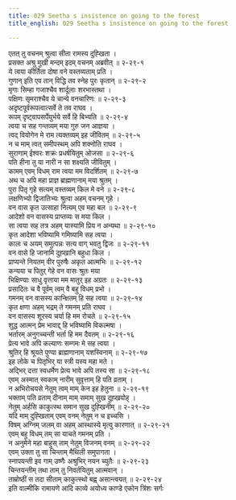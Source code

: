 ```yaml
---
title: 029 Seetha s insistence on going to the forest
title_english: 029 Seetha s insistence on going to the forest

---
```


<div class="audioEmbed"  caption="श्रीराम-हरिसीताराममूर्ति-घनपाठिभ्यां वचनम्" src="https://archive.org/download/Ramayana-recitation-Sriram-harisItArAmamUrti-Ghanapaati-v2/Kanda_2/Kanda_2_AYK-029-Sita_Vanagamana_Vignapthihi.mp3"></div>

एतत् तु वचनम् श्रुत्वा सीता रामस्य दुह्खिता ।  
प्रसक्त अश्रु मुखी मन्दम् इदम् वचनम् अब्रवीत् ॥ २-२९-१  
ये त्वया कीर्तिता दोषा वने वस्तव्यताम् प्रति ।  
गुणान् इति एव तान् विद्धि तव स्नेह पुरः कृतान् ॥ २-२९-२  
मृगाः सिम्हा गजाश्चैव शार्दूलाः शरभास्तथा ।  
पक्षिणः सृमराश्चैव ये चान्ये वनचारिणः ॥ २-२९-३  
अदृष्टपूर्वरूपत्वात्सर्वे ते तव राघव ।  
रूपम् दृष्ट्वापसर्पेयुर्भये सर्वे हि बिभ्यति ॥ २-२९-४  
त्वया च सह गन्तव्यम् मया गुरु जन आज्ञया ।  
त्वद् वियोगेन मे राम त्यक्तव्यम् इह जीवितम् ॥ २-२९-५  
न च माम् त्वत् समीपस्थम् अपि शक्नोति राघव ।  
सुराणाम् ईश्वरः शक्रः प्रधर्षयितुम् ओजसा ॥ २-२९-६  
पति हीना तु या नारी न सा शक्ष्यति जीवितुम् ।  
कामम् एवम् विधम् राम त्वया मम विदर्शितम् ॥ २-२९-७  
अथ च अपि महा प्राज्ञ ब्राह्मणानाम् मया श्रुतम् ।  
पुरा पितृ गृहे सत्यम् वस्तव्यम् किल मे वने ॥ २-२९-८  
लक्षणिभ्यो द्विजातिभ्यः श्रुत्वा अहम् वचनम् गृहे ।  
वन वास कृत उत्साहा नित्यम् एव महा बल ॥ २-२९-९  
आदेशो वन वासस्य प्राप्तव्यः स मया किल ।  
सा त्वया सह तत्र अहम् यास्यामि प्रिय न अन्यथा ॥ २-२९-१०  
कृत आदेशा भविष्यामि गमिष्यामि सह त्वया ।  
कालः च अयम् समुत्पन्नः सत्य वाग् भवतु द्विजः ॥ २-२९-११  
वन वासे हि जानामि दुह्खानि बहुधा किल ।  
प्राप्यन्ते नियतम् वीर पुरुषैः अकृत आत्मभिः ॥ २-२९-१२  
कन्यया च पितुर् गेहे वन वासः श्रुतः मया  
भिक्षिण्याः साधु वृत्ताया मम मातुर् इह अग्रतः ॥ २-२९-१३  
प्रसादितः च वै पूर्वम् त्वम् वै बहु विधम् प्रभो ।  
गमनम् वन वासस्य कान्क्षितम् हि सह त्वया ॥ २-२९-१४  
कृत क्षणा अहम् भद्रम् ते गमनम् प्रति राघव ।  
वन वासस्य शूरस्य चर्या हि मम रोचते ॥ २-२९-१५  
शुद्ध आत्मन् प्रेम भावाद्द् हि भविष्यामि विकल्मषा ।  
भर्तारम् अनुगच्चन्ती भर्ता हि मम दैवतम् ॥ २-२९-१६  
प्रेत्य भावे अपि कल्याणः सम्गमः मे सह त्वया ।  
श्रुतिर् हि श्रूयते पुण्या ब्राह्मणानाम् यशस्विनाम् ॥ २-२९-१७  
इह लोके च पितृभिर् या स्त्री यस्य महा मते ।  
अद्भिर् दत्ता स्वधर्मेण प्रेत्य भावे अपि तस्य सा ॥ २-२९-१८  
एवम् अस्मात् स्वकाम् नारीम् सुवृत्ताम् हि पति व्रताम् ।  
न अभिरोचयसे नेतुम् त्वम् माम् केन इह हेतुना ॥ २-२९-१९  
भक्ताम् पति व्रताम् दीनाम् माम् समाम् सुख दुह्खयोह् ।  
नेतुम् अर्हसि काकुत्स्थ समान सुख दुह्खिनीम् ॥ २-२९-२०  
यदि माम् दुह्खिताम् एवम् वनम् नेतुम् न च इच्चसि ।  
विषम् अग्निम् जलम् वा अहम् आस्थास्ये मृत्यु कारणात् ॥ २-२९-२१  
एवम् बहु विधम् तम् सा याचते गमनम् प्रति ।  
न अनुमेने महा बाहुस् ताम् नेतुम् विजनम् वनम् ॥ २-२९-२२  
एवम् उक्ता तु सा चिन्ताम् मैथिली समुपागता ।  
स्नापयन्ती इव गाम् उष्णैः अश्रुभिर् नयन च्युतैः ॥ २-२९-२३  
चिन्तयन्तीम् तथा ताम् तु निवर्तयितुम् आत्मवान् ।  
ताम्रोष्ठीं स तदा सीताम् काकुत्स्थो बह्व् असान्त्वयत् ॥ २-२९-२४  
इति वाल्मीकि रामायणे आदि काव्ये अयोध्य काण्डे एकोन त्रिंशः सर्गः